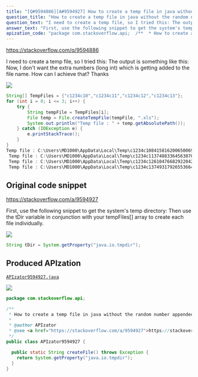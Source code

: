 ```yaml
---
title: "[Q#9594886][A#9594927] How to create a temp file in java without the random number appended to the filename?"
question_title: "How to create a temp file in java without the random number appended to the filename?"
question_text: "I need to create a temp file, so I tried this: The output is something like this: Now, I don't want the extra numbers (long int) which is getting added to the file name. How can I achieve that? Thanks"
answer_text: "First, use the following snippet to get the system's temp directory: Then use the tDir variable in conjunction with your tempFiles[] array to create each file individually."
apization_code: "package com.stackoverflow.api;  /**  * How to create a temp file in java without the random number appended to the filename?  *  * @author APIzator  * @see <a href=\"https://stackoverflow.com/a/9594927\">https://stackoverflow.com/a/9594927</a>  */ public class APIzator9594927 {    public static String createFile() throws Exception {     return System.getProperty(\"java.io.tmpdir\");   } }"
---
```


https://stackoverflow.com/q/9594886

I need to create a temp file, so I tried this:
The output is something like this:
Now, I don&#x27;t want the extra numbers (long int) which is getting added to the file name. How can I achieve that? Thanks


<div class="code-logo"><img src="/stackoverflow.png" /></div>

```java
String[] TempFiles = {"c1234c10","c1234c11","c1234c12","c1234c13"};
for (int i = 0; i <= 3; i++) {
    try {
        String tempFile = TempFiles[i]; 
        File temp = File.createTempFile(tempFile, ".xls"); 
        System.out.println("Temp file : " + temp.getAbsolutePath());
    } catch (IOException e) {
        e.printStackTrace();
    }
}
Temp file : C:\Users\MD1000\AppData\Local\Temp\c1234c108415816200650069233.xls
 Temp file : C:\Users\MD1000\AppData\Local\Temp\c1234c113748833645638701089.xls
 Temp file : C:\Users\MD1000\AppData\Local\Temp\c1234c126104766829220422260.xls
 Temp file : C:\Users\MD1000\AppData\Local\Temp\c1234c137493179265536640669.xls
```


## Original code snippet

https://stackoverflow.com/a/9594927

First, use the following snippet to get the system&#x27;s temp directory:
Then use the tDir variable in conjunction with your tempFiles[] array to create each file individually.

<div class="code-logo"><img src="/stackoverflow.png" /></div>

```java
String tDir = System.getProperty("java.io.tmpdir");
```

## Produced APIzation

[`APIzator9594927.java`](https://github.com/pasqualesalza/apization-temp/raw/main/data/search/APIzator9594927.java)

<div class="code-logo"><img src="/apizator.png" /></div>

```java
package com.stackoverflow.api;

/**
 * How to create a temp file in java without the random number appended to the filename?
 *
 * @author APIzator
 * @see <a href="https://stackoverflow.com/a/9594927">https://stackoverflow.com/a/9594927</a>
 */
public class APIzator9594927 {

  public static String createFile() throws Exception {
    return System.getProperty("java.io.tmpdir");
  }
}

```